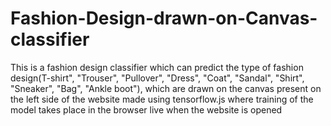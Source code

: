 # Fashion-Design-drawn-on-Canvas-classifier
This is a fashion design classifier which can predict the type of fashion design(T-shirt", "Trouser", "Pullover", "Dress", "Coat", "Sandal", "Shirt", "Sneaker",  "Bag", "Ankle boot"), which are drawn on the canvas present on the left side of the website made using tensorflow.js where training of the model takes place in the browser live when the website is opened
